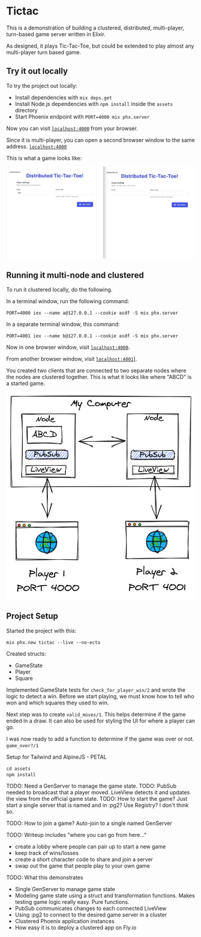 # Tictac

This is a demonstration of building a clustered, distributed, multi-player, turn-based game server written in Elixir.

As designed, it plays Tic-Tac-Toe, but could be extended to play almost any multi-player turn based game. 

## Try it out locally

To try the project out locally:

  * Install dependencies with `mix deps.get`
  * Install Node.js dependencies with `npm install` inside the `assets` directory
  * Start Phoenix endpoint with `PORT=4000 mix phx.server`

Now you can visit [`localhost:4000`](http://localhost:4000) from your browser.

Since it is multi-player, you can open a second browser window to the same address. [`localhost:4000`](http://localhost:4000)

This is what a game looks like:

![Local Game Example](images/Local_playing.gif)

## Running it multi-node and clustered

To run it clustered locally, do the following.

In a terminal window, run the following command:

```
PORT=4000 iex --name a@127.0.0.1 --cookie asdf -S mix phx.server
```

In a separate terminal window, this command:

```
PORT=4001 iex --name b@127.0.0.1 --cookie asdf -S mix phx.server
```

Now in one browser window, visit [`localhost:4000`](http://localhost:4000).

From another browser window, visit [`localhost:4001`](http://localhost:4001)].

You created two clients that are connected to two separate nodes where the nodes are clustered together. This is what it looks like where "ABCD" is a started game.

![Multi-node local machine](images/home-computer-multi-node.png)

## Project Setup

Started the project with this:

```
mix phx.new tictac --live --no-ecto
```

Created structs:

- GameState
- Player
- Square

Implemented GameState tests for `check_for_player_win/2` and wrote the logic to detect a win. Before we start playing, we must know how to tell who won and which squares they used to win.

Next step was to create `valid_moves/1`. This helps determine if the game ended in a draw. It can also be used for styling the UI for where a player can go.

I was now ready to add a function to determine if the game was over or not. `game_over?/1`

Setup for Tailwind and AlpineJS - PETAL

```
cd assets
npm install
```



TODO: Need a GenServer to manage the game state.
TODO: PubSub needed to broadcast that a player moved. LiveView detects it and updates the view from the official game state.
TODO: How to start the game? Just start a single server that is named and in :pg2? Use Registry? I don't think so.

TODO: How to join a game? Auto-join to a single named GenServer

TODO: Writeup includes "where you can go from here..."
  - create a lobby where people can pair up to start a new game
  - keep track of wins/losses
  - create a short character code to share and join a server
  - swap out the game that people play to your own game

TODO: What this demonstrates
  - Single GenServer to manage game state
  - Modeling game state using a struct and transformation functions. Makes testing game logic really easy. Pure functions.
  - PubSub communicates changes to each connected LiveView
  - Using :pg2 to connect to the desired game server in a cluster
  - Clustered Phoenix application instances
  - How easy it is to deploy a clustered app on Fly.io

